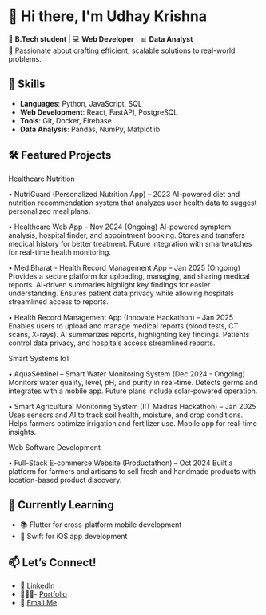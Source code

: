 # 👋 Hi there, I'm Udhay Krishna  

🚀 **B.Tech student** | 💻 **Web Developer** | 📊 **Data Analyst**  
🌟 Passionate about crafting efficient, scalable solutions to real-world problems.  

## 🔧 Skills  
- **Languages**: Python, JavaScript, SQL  
- **Web Development**: React, FastAPI, PostgreSQL  
- **Tools**: Git, Docker, Firebase  
- **Data Analysis**: Pandas, NumPy, Matplotlib  

## 🛠️ Featured Projects  

Healthcare Nutrition

• NutriGuard (Personalized Nutrition App) – 2023 AI-powered diet and nutrition recommendation
system that analyzes user health data to suggest personalized meal plans.

• Healthcare Web App – Nov 2024 (Ongoing) AI-powered symptom analysis, hospital finder, and
appointment booking. Stores and transfers medical history for better treatment. Future integration with
smartwatches for real-time health monitoring.

• MediBharat - Health Record Management App – Jan 2025 (Ongoing) Provides a secure platform
for uploading, managing, and sharing medical reports. AI-driven summaries highlight key findings for
easier understanding. Ensures patient data privacy while allowing hospitals streamlined access to reports.

• Health Record Management App (Innovate Hackathon) – Jan 2025 Enables users to upload
and manage medical reports (blood tests, CT scans, X-rays). AI summarizes reports, highlighting key
findings. Patients control data privacy, and hospitals access streamlined reports.

Smart Systems IoT

• AquaSentinel – Smart Water Monitoring System (Dec 2024 - Ongoing) Monitors water quality,
level, pH, and purity in real-time. Detects germs and integrates with a mobile app. Future plans include
solar-powered operation.

• Smart Agricultural Monitoring System (IIT Madras Hackathon) – Jan 2025 Uses sensors and
AI to track soil health, moisture, and crop conditions. Helps farmers optimize irrigation and fertilizer
use. Mobile app for real-time insights.

Web Software Development

• Full-Stack E-commerce Website (Productathon) – Oct 2024 Built a platform for farmers and
artisans to sell fresh and handmade products with location-based product discovery.

## 🌱 Currently Learning  
- 📚 Flutter for cross-platform mobile development  
- 🍎 Swift for iOS app development  

## 📫 Let’s Connect!  
- 💼 [LinkedIn](https://www.linkedin.com/in/udhay-krishna-432a06283)
- 👨🏻‍💻- [Portfolio](https://udhaykrishna.netlify.app/)
- 📧 [Email Me](mailto:work.udhaykrishna@gmail.com)  
